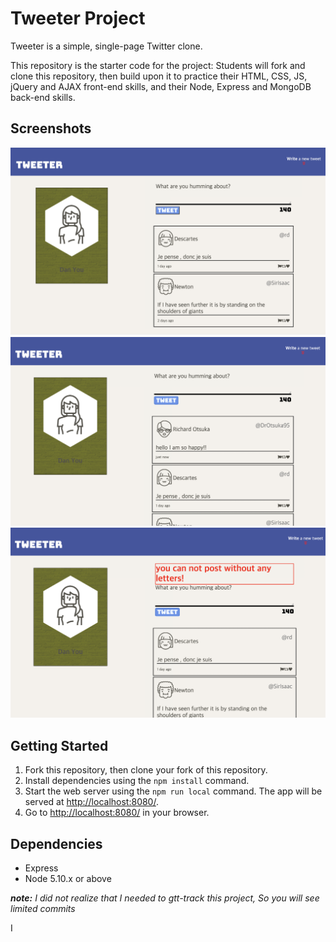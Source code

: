 
# Tweeter Project

Tweeter is a simple, single-page Twitter clone.

This repository is the starter code for the project: Students will fork and clone this repository, then build upon it to practice their HTML, CSS, JS, jQuery and AJAX front-end skills, and their Node, Express and MongoDB back-end skills.

## Screenshots
!["Screenshot of tweet"](https://github.com/yhupaul/tweeter/blob/master/docs/tweets.png)
!["Screenshot of new-tweet"](https://github.com/yhupaul/tweeter/blob/master/docs/new-tweet.png)
!["Screenshot of error"](https://github.com/yhupaul/tweeter/blob/master/docs/error.png)


## Getting Started

1. Fork this repository, then clone your fork of this repository.
2. Install dependencies using the `npm install` command.
3. Start the web server using the `npm run local` command. The app will be served at <http://localhost:8080/>.
4. Go to <http://localhost:8080/> in your browser.

## Dependencies

- Express
- Node 5.10.x or above

_**note:** I did not realize that I needed to gtt-track this project, So you will see limited commits_

I